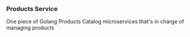 ### Products Service

One piece of Golang Products Catalog microservices that's in charge of managing products